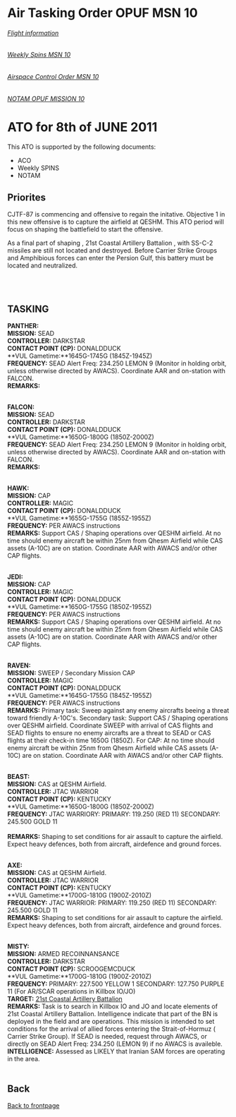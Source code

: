 # Air Tasking Order OPUF MSN 10


###### [Flight information](/OPUF-Brief/Docs/Flights.html)
###### [Weekly Spins MSN 10](/OPUF-Brief/Docs/SPINS_10.html)
###### [Airspace Control Order MSN 10](/OPUF-Brief/Docs/ACO/ACO_10.html)
###### [NOTAM OPUF MISSION 10](/OPUF-Brief/Docs/NOTAM/NOTAM_10.html)

# ATO for 8th of JUNE 2011
This ATO is supported by the following documents: <br>
* ACO
* Weekly SPINS
* NOTAM

## Priorites
CJTF-87 is commencing and offensive to regain the initative. Objective 1 in this new offensive is to capture the airfield at QESHM.
This ATO period will focus on shaping the battlefield to start the offensive. 

As a final part of shaping , 21st Coastal Artillery Battalion , with SS-C-2 missiles are still not located and destroyed.
Before Carrier Strike Groups and Amphibious forces can enter the Persion Gulf, this battery must be located and neutralized.


<br>
<br>

## TASKING 
**PANTHER:** 
<br>
**MISSION:**  SEAD
<br>
**CONTROLLER:** DARKSTAR
<br>
**CONTACT POINT (CP):** DONALDDUCK
<br>
**VUL Gametime:**1645G-1745G (1845Z-1945Z)
<br>
**FREQUENCY:**  SEAD Alert Freq: 234.250	LEMON 9  (Monitor in holding orbit, unless otherwise directed by AWACS). Coordinate AAR and on-station with FALCON.
<br>
**REMARKS:** 
<br>
<br>

**FALCON:** 
<br>
**MISSION:**  SEAD
<br>
**CONTROLLER:**  DARKSTAR
<br>
**CONTACT POINT (CP):** DONALDDUCK
<br>
**VUL Gametime:**1650G-1800G (1850Z-2000Z)
<br>
**FREQUENCY:**  SEAD Alert Freq: 234.250	LEMON 9  (Monitor in holding orbit, unless otherwise directed by AWACS). Coordinate AAR and on-station with FALCON.
<br>
**REMARKS:** 
<br>
<br>

**HAWK:** 
<br>
**MISSION:**  CAP
<br>
**CONTROLLER:** MAGIC
<br>
**CONTACT POINT (CP):** DONALDDUCK
<br>
**VUL Gametime:**1655G-1755G (1855Z-1955Z)
<br>
**FREQUENCY:**  PER AWACS instructions
<br>
**REMARKS:** Support CAS / Shaping operations over QESHM airfield.  At no time should enemy aircraft be within 25nm from Qhesm Airfield while CAS assets (A-10C) are on station. Coordinate AAR with AWACS and/or 
other CAP flights.
<br>
<br>

**JEDI:** 
<br>
**MISSION:**  CAP
<br>
**CONTROLLER:** MAGIC
<br>
**CONTACT POINT (CP):** DONALDDUCK
<br>
**VUL Gametime:**1650G-1755G (1850Z-1955Z)
<br>
**FREQUENCY:**  PER AWACS instructions
<br>
**REMARKS:** Support CAS / Shaping operations over QESHM airfield.  At no time should enemy aircraft be within 25nm from Qhesm Airfield while CAS assets (A-10C) are on station. Coordinate AAR with AWACS and/or 
other CAP flights.
<br>
<br>


**RAVEN:** 
<br>
**MISSION:**  SWEEP / Secondary Mission CAP
<br>
**CONTROLLER:** MAGIC
<br>
**CONTACT POINT (CP):** DONALDDUCK
<br>
**VUL Gametime:**1645G-1755G (1845Z-1955Z)
<br>
**FREQUENCY:**  PER AWACS instructions
<br>
**REMARKS:** Primary task: Sweep against any enemy aircrafts beeing a threat toward friendly A-10C's. Secondary task: Support CAS / Shaping operations over QESHM airfield. 
Coordinate SWEEP with arrival of CAS flights and SEAD flights to ensure no enemy aircrafts are a threat to SEAD or CAS flights at their check-in time 1650G (1850Z).
For CAP: At no time should enemy aircraft be within 25nm from Qhesm Airfield while CAS assets (A-10C) are on station. Coordinate AAR with AWACS and/or 
other CAP flights.
<br>
<br>

**BEAST:** 
<br>
**MISSION:** CAS at QESHM Airfield.
<br>
**CONTROLLER:** JTAC WARRIOR
<br>
**CONTACT POINT (CP):** KENTUCKY
<br>
**VUL Gametime:**1650G-1800G (1850Z-2000Z)
<br>
**FREQUENCY:**  JTAC WARRIORY: PRIMARY: 119.250	(RED 11) SECONDARY: 245.500	GOLD 11  
<br>
**REMARKS:** Shaping to set conditions for air assault to capture the airfield. Expect heavy defences, both from aircraft, airdefence and ground forces.
<br>
<br>

**AXE:** 
<br>
**MISSION:**  CAS at QESHM Airfield.
<br>
**CONTROLLER:** JTAC WARRIOR
<br>
**CONTACT POINT (CP):** KENTUCKY
<br>
**VUL Gametime:**1700G-1810G (1900Z-2010Z)
<br>
**FREQUENCY:** JTAC WARRIOR: PRIMARY: 119.250	(RED 11) SECONDARY: 245.500	GOLD 11 
<br>
**REMARKS:** Shaping to set conditions for air assault to capture the airfield. Expect heavy defences, both from aircraft, airdefence and ground forces.
<br>
<br>

**MISTY:** 
<br>
**MISSION:**  ARMED RECOINNANSANCE
<br>
**CONTROLLER:** DARKSTAR
<br>
**CONTACT POINT (CP):** SCROOGEMCDUCK
<br>
**VUL Gametime:**1700G-1810G (1900Z-2010Z)
<br>
**FREQUENCY:** PRIMARY: 227.500	YELLOW 1 SECONDARY: 127.750	PURPLE 11  (For AR/SCAR operations in Killbox IO/JO)
<br>
**TARGET:**  [21st Coastal Artillery Battalion](/OPUF-Brief/Docs/Enemy/21ST_CAB.html)
<br>
**REMARKS:** Task is to search in Killbox IO and JO and locate elements of 21st Coastal Artillery Battalion. Intelligence indicate that part of the BN is deployed in the field and are operations.
This mission is intended to set conditions for the arrival of allied forces entering the Strait-of-Hormuz ( Carrier Strike Group).
If SEAD is needed, request through AWACS, or directly on SEAD Alert Freq: 234.250 (LEMON 9) if no AWACS is availeble.
<br>
**INTELLIGENCE:** Assessed as LIKELY that Iranian SAM forces are operating in the area.
<br>
<br>



## Back
[Back to frontpage](https://132nd-vwing.github.io/OPUF-Brief/)